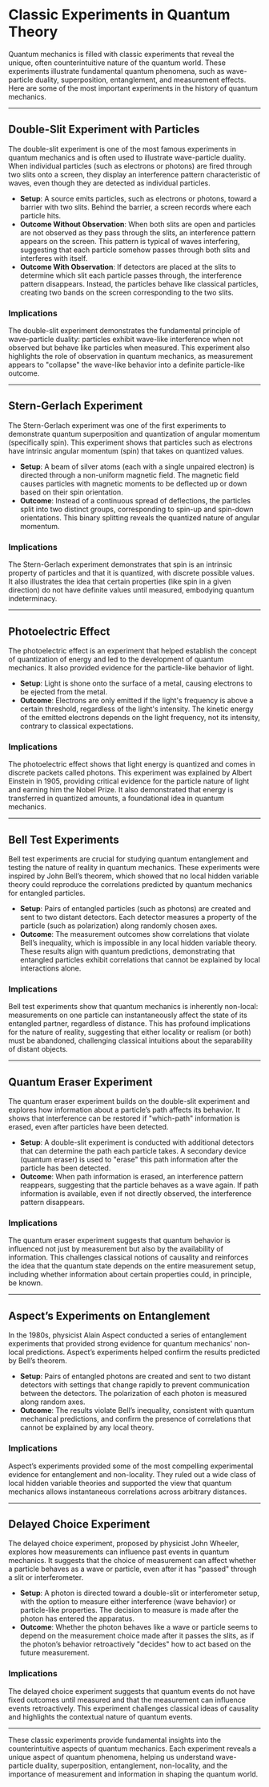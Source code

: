 # Classic Experiments in Quantum Theory

Quantum mechanics is filled with classic experiments that reveal the unique, often counterintuitive nature of the quantum world. These experiments illustrate fundamental quantum phenomena, such as wave-particle duality, superposition, entanglement, and measurement effects. Here are some of the most important experiments in the history of quantum mechanics.

---

## Double-Slit Experiment with Particles

The double-slit experiment is one of the most famous experiments in quantum mechanics and is often used to illustrate wave-particle duality. When individual particles (such as electrons or photons) are fired through two slits onto a screen, they display an interference pattern characteristic of waves, even though they are detected as individual particles.

- **Setup**: A source emits particles, such as electrons or photons, toward a barrier with two slits. Behind the barrier, a screen records where each particle hits.
- **Outcome Without Observation**: When both slits are open and particles are not observed as they pass through the slits, an interference pattern appears on the screen. This pattern is typical of waves interfering, suggesting that each particle somehow passes through both slits and interferes with itself.
- **Outcome With Observation**: If detectors are placed at the slits to determine which slit each particle passes through, the interference pattern disappears. Instead, the particles behave like classical particles, creating two bands on the screen corresponding to the two slits.

### Implications

The double-slit experiment demonstrates the fundamental principle of wave-particle duality: particles exhibit wave-like interference when not observed but behave like particles when measured. This experiment also highlights the role of observation in quantum mechanics, as measurement appears to "collapse" the wave-like behavior into a definite particle-like outcome.

---

## Stern-Gerlach Experiment

The Stern-Gerlach experiment was one of the first experiments to demonstrate quantum superposition and quantization of angular momentum (specifically spin). This experiment shows that particles such as electrons have intrinsic angular momentum (spin) that takes on quantized values.

- **Setup**: A beam of silver atoms (each with a single unpaired electron) is directed through a non-uniform magnetic field. The magnetic field causes particles with magnetic moments to be deflected up or down based on their spin orientation.
- **Outcome**: Instead of a continuous spread of deflections, the particles split into two distinct groups, corresponding to spin-up and spin-down orientations. This binary splitting reveals the quantized nature of angular momentum.

### Implications

The Stern-Gerlach experiment demonstrates that spin is an intrinsic property of particles and that it is quantized, with discrete possible values. It also illustrates the idea that certain properties (like spin in a given direction) do not have definite values until measured, embodying quantum indeterminacy.

---

## Photoelectric Effect

The photoelectric effect is an experiment that helped establish the concept of quantization of energy and led to the development of quantum mechanics. It also provided evidence for the particle-like behavior of light.

- **Setup**: Light is shone onto the surface of a metal, causing electrons to be ejected from the metal.
- **Outcome**: Electrons are only emitted if the light's frequency is above a certain threshold, regardless of the light's intensity. The kinetic energy of the emitted electrons depends on the light frequency, not its intensity, contrary to classical expectations.

### Implications

The photoelectric effect shows that light energy is quantized and comes in discrete packets called photons. This experiment was explained by Albert Einstein in 1905, providing critical evidence for the particle nature of light and earning him the Nobel Prize. It also demonstrated that energy is transferred in quantized amounts, a foundational idea in quantum mechanics.

---

## Bell Test Experiments

Bell test experiments are crucial for studying quantum entanglement and testing the nature of reality in quantum mechanics. These experiments were inspired by John Bell’s theorem, which showed that no local hidden variable theory could reproduce the correlations predicted by quantum mechanics for entangled particles.

- **Setup**: Pairs of entangled particles (such as photons) are created and sent to two distant detectors. Each detector measures a property of the particle (such as polarization) along randomly chosen axes.
- **Outcome**: The measurement outcomes show correlations that violate Bell’s inequality, which is impossible in any local hidden variable theory. These results align with quantum predictions, demonstrating that entangled particles exhibit correlations that cannot be explained by local interactions alone.

### Implications

Bell test experiments show that quantum mechanics is inherently non-local: measurements on one particle can instantaneously affect the state of its entangled partner, regardless of distance. This has profound implications for the nature of reality, suggesting that either locality or realism (or both) must be abandoned, challenging classical intuitions about the separability of distant objects.

---

## Quantum Eraser Experiment

The quantum eraser experiment builds on the double-slit experiment and explores how information about a particle’s path affects its behavior. It shows that interference can be restored if "which-path" information is erased, even after particles have been detected.

- **Setup**: A double-slit experiment is conducted with additional detectors that can determine the path each particle takes. A secondary device (quantum eraser) is used to "erase" this path information after the particle has been detected.
- **Outcome**: When path information is erased, an interference pattern reappears, suggesting that the particle behaves as a wave again. If path information is available, even if not directly observed, the interference pattern disappears.

### Implications

The quantum eraser experiment suggests that quantum behavior is influenced not just by measurement but also by the availability of information. This challenges classical notions of causality and reinforces the idea that the quantum state depends on the entire measurement setup, including whether information about certain properties could, in principle, be known.

---

## Aspect’s Experiments on Entanglement

In the 1980s, physicist Alain Aspect conducted a series of entanglement experiments that provided strong evidence for quantum mechanics' non-local predictions. Aspect’s experiments helped confirm the results predicted by Bell’s theorem.

- **Setup**: Pairs of entangled photons are created and sent to two distant detectors with settings that change rapidly to prevent communication between the detectors. The polarization of each photon is measured along random axes.
- **Outcome**: The results violate Bell’s inequality, consistent with quantum mechanical predictions, and confirm the presence of correlations that cannot be explained by any local theory.

### Implications

Aspect’s experiments provided some of the most compelling experimental evidence for entanglement and non-locality. They ruled out a wide class of local hidden variable theories and supported the view that quantum mechanics allows instantaneous correlations across arbitrary distances.

---

## Delayed Choice Experiment

The delayed choice experiment, proposed by physicist John Wheeler, explores how measurements can influence past events in quantum mechanics. It suggests that the choice of measurement can affect whether a particle behaves as a wave or particle, even after it has "passed" through a slit or interferometer.

- **Setup**: A photon is directed toward a double-slit or interferometer setup, with the option to measure either interference (wave behavior) or particle-like properties. The decision to measure is made after the photon has entered the apparatus.
- **Outcome**: Whether the photon behaves like a wave or particle seems to depend on the measurement choice made after it passes the slits, as if the photon’s behavior retroactively "decides" how to act based on the future measurement.

### Implications

The delayed choice experiment suggests that quantum events do not have fixed outcomes until measured and that the measurement can influence events retroactively. This experiment challenges classical ideas of causality and highlights the contextual nature of quantum events.

---

These classic experiments provide fundamental insights into the counterintuitive aspects of quantum mechanics. Each experiment reveals a unique aspect of quantum phenomena, helping us understand wave-particle duality, superposition, entanglement, non-locality, and the importance of measurement and information in shaping the quantum world.

